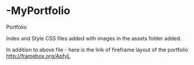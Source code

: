# -MyPortfolio
Portfolio

Index and Style CSS files added with images in the assets folder added.

In addition to above file - here is the link of fireframe layout of the portfolio 
http://framebox.org/ApfyL
